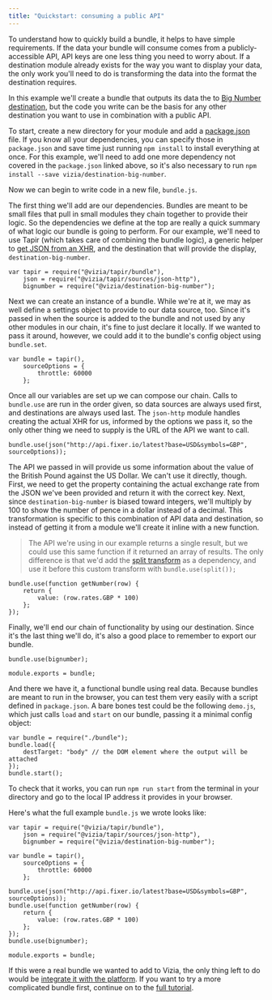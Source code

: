 ```yaml
---
title: "Quickstart: consuming a public API"
---
```


To understand how to quickly build a bundle, it helps to have simple requirements. If the data your bundle will consume comes from a publicly-accessible API, API keys are one less thing you need to worry about. If a destination module already exists for the way you want to display your data, the only work you'll need to do is transforming the data into the format the destination requires.

In this example we'll create a bundle that outputs its data the to [Big Number destination](https://github.com/vizia/destination-big-number), but the code you write can be the basis for any other destination you want to use in combination with a public API.

To start, create a new directory for your module and add a [package.json](../tapir-api/package-json.html) file. If you know all your dependencies, you can specify those in `package.json` and save time just running `npm install` to install everything at once. For this example, we'll need to add one more dependency not covered in the `package.json` linked above, so it's also necessary to run `npm install --save vizia/destination-big-number`.

Now we can begin to write code in a new file, `bundle.js`.

The first thing we'll add are our dependencies. Bundles are meant to be small files that pull in small modules they chain together to provide their logic. So the dependencies we define at the top are really a quick summary of what logic our bundle is going to perform. For our example, we'll need to use Tapir (which takes care of combining the bundle logic), a generic helper to [get JSON from an XHR](https://github.com/vizia/tapir/tree/master/sources/json-http), and the destination that will provide the display, `destination-big-number`.

```
var tapir = require("@vizia/tapir/bundle"),
    json = require("@vizia/tapir/sources/json-http"),
    bignumber = require("@vizia/destination-big-number");
```

Next we can create an instance of a bundle. While we're at it, we may as well define a settings object to provide to our data source, too. Since it's passed in when the source is added to the bundle and not used by any other modules in our chain, it's fine to just declare it locally. If we wanted to pass it around, however, we could add it to the bundle's config object using `bundle.set`.

```
var bundle = tapir(),
    sourceOptions = {
        throttle: 60000
    };
```

Once all our variables are set up we can compose our chain. Calls to `bundle.use` are run in the order given, so data sources are always used first, and destinations are always used last. The `json-http` module handles creating the actual XHR for us, informed by the options we pass it, so the only other thing we need to supply is the URL of the API we want to call.

```
bundle.use(json("http://api.fixer.io/latest?base=USD&symbols=GBP", sourceOptions));
```

The API we passed in will provide us some information about the value of the British Pound against the US Dollar. We can't use it directly, though. First, we need to get the property containing the actual exchange rate from the JSON we've been provided and return it with the correct key. Next, since `destination-big-number` is biased toward integers, we'll multiply by 100 to show the number of pence in a dollar instead of a decimal. This transformation is specific to this combination of API data and destination, so instead of getting it from a module we'll create it inline with a new function.

> The API we're using in our example returns a single result, but we could use this same function if it returned an array of results. The only difference is that we'd add the [split transform](https://github.com/vizia/tapir/tree/master/transforms/split) as a dependency, and use it before this custom transform with `bundle.use(split());`

```
bundle.use(function getNumber(row) {
    return {
        value: (row.rates.GBP * 100)
    };
});
```

Finally, we'll end our chain of functionality by using our destination. Since it's the last thing we'll do, it's also a good place to remember to export our bundle.

```
bundle.use(bignumber);

module.exports = bundle;
```

And there we have it, a functional bundle using real data. Because bundles are meant to run in the browser, you can test them very easily with a script defined in `package.json`. A bare bones test could be the following `demo.js`, which just calls `load` and `start` on our bundle, passing it a minimal config object:

```
var bundle = require("./bundle");
bundle.load({
    destTarget: "body" // the DOM element where the output will be attached
});
bundle.start();
```

To check that it works, you can run `npm run start` from the terminal in your directory and go to the local IP address it provides in your browser.

Here's what the full example `bundle.js` we wrote looks like:
```
var tapir = require("@vizia/tapir/bundle"),
    json = require("@vizia/tapir/sources/json-http"),
    bignumber = require("@vizia/destination-big-number");

var bundle = tapir(),
    sourceOptions = {
        throttle: 60000
    };

bundle.use(json("http://api.fixer.io/latest?base=USD&symbols=GBP", sourceOptions));
bundle.use(function getNumber(row) {
    return {
        value: (row.rates.GBP * 100)
    };
});
bundle.use(bignumber);

module.exports = bundle;
```

If this were a real bundle we wanted to add to Vizia, the only thing left to do would be [integrate it with the platform](../integrating-with-vizia/). If you want to try a more complicated bundle first, continue on to the [full tutorial](../tapir-tutorial/1-introduction.html).
